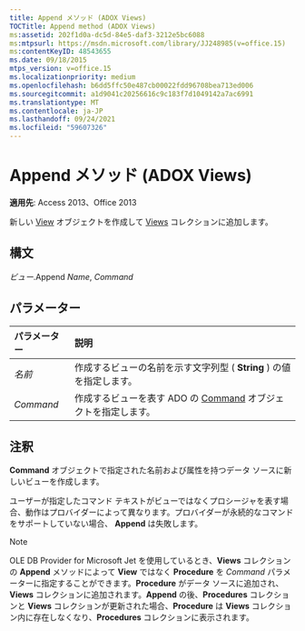 ```yaml
---
title: Append メソッド (ADOX Views)
TOCTitle: Append method (ADOX Views)
ms:assetid: 202f1d0a-dc5d-84e5-daf3-3212e5bc6088
ms:mtpsurl: https://msdn.microsoft.com/library/JJ248985(v=office.15)
ms:contentKeyID: 48543655
ms.date: 09/18/2015
mtps_version: v=office.15
ms.localizationpriority: medium
ms.openlocfilehash: b6dd5ffc50e487cb00022fdd96708bea713ed006
ms.sourcegitcommit: a1d9041c20256616c9c183f7d1049142a7ac6991
ms.translationtype: MT
ms.contentlocale: ja-JP
ms.lasthandoff: 09/24/2021
ms.locfileid: "59607326"
---
```

# <a name="append-method-adox-views"></a>Append メソッド (ADOX Views)

**適用先**: Access 2013、Office 2013

新しい [View](view-object-adox.md) オブジェクトを作成して [Views](views-collection-adox.md) コレクションに追加します。

## <a name="syntax"></a>構文

*ビュー*.Append *Name*, *Command*

## <a name="parameters"></a>パラメーター

|パラメーター|説明|
|:--------|:----------|
|*名前* |作成するビューの名前を示す文字列型 ( **String** ) の値を指定します。|
|*Command* |作成するビューを表す ADO の [Command](command-object-ado.md) オブジェクトを指定します。|

## <a name="remarks"></a>注釈

**Command** オブジェクトで指定された名前および属性を持つデータ ソースに新しいビューを作成します。

ユーザーが指定したコマンド テキストがビューではなくプロシージャを表す場合、動作はプロバイダーによって異なります。プロバイダーが永続的なコマンドをサポートしていない場合、 **Append** は失敗します。

> [!NOTE]
> OLE DB Provider for Microsoft Jet を使用しているとき、**Views** コレクションの **Append** メソッドによって **View** ではなく **Procedure** を *Command* パラメーターに指定することができます。**Procedure** がデータ ソースに追加され、**Views** コレクションに追加されます。**Append** の後、**Procedures** コレクションと **Views** コレクションが更新された場合、**Procedure** は **Views** コレクション内に存在しなくなり、**Procedures** コレクションに表示されます。


